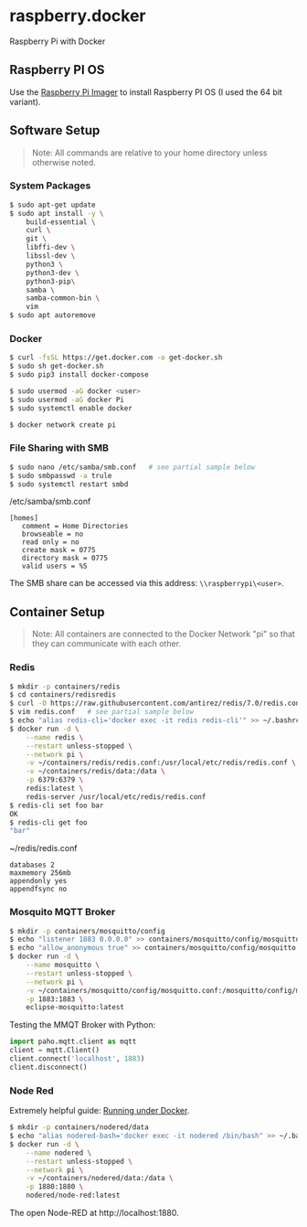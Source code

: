 # raspberry.docker
Raspberry Pi with Docker


## Raspberry PI OS

Use the [Raspberry Pi Imager](https://www.raspberrypi.com/software/) to install Raspberry PI OS (I used the 64 bit variant).


## Software Setup

> Note: All commands are relative to your home directory unless otherwise noted.


### System Packages

```bash
$ sudo apt-get update
$ sudo apt install -y \
    build-essential \
    curl \
    git \
    libffi-dev \
    libssl-dev \
    python3 \
    python3-dev \
    python3-pip\
    samba \
    samba-common-bin \
    vim
$ sudo apt autoremove
```


### Docker

```bash
$ curl -fsSL https://get.docker.com -o get-docker.sh
$ sudo sh get-docker.sh
$ sudo pip3 install docker-compose

$ sudo usermod -aG docker <user>
$ sudo usermod -aG docker Pi
$ sudo systemctl enable docker

$ docker network create pi
```


### File Sharing with SMB

```bash
$ sudo nano /etc/samba/smb.conf   # see partial sample below
$ sudo smbpasswd -a trule
$ sudo systemctl restart smbd
```

/etc/samba/smb.conf
```inifile
[homes]
   comment = Home Directories
   browseable = no
   read only = no
   create mask = 0775
   directory mask = 0775
   valid users = %S
```

The SMB share can be accessed via this address: `\\raspberrypi\<user>`.


## Container Setup

> Note: All containers are connected to the Docker Network "pi" so that they can communicate with each other.


### Redis

```bash
$ mkdir -p containers/redis
$ cd containers/redisredis
$ curl -O https://raw.githubusercontent.com/antirez/redis/7.0/redis.conf
$ vim redis.conf   # see partial sample below
$ echo "alias redis-cli='docker exec -it redis redis-cli'" >> ~/.bashrc
$ docker run -d \
    --name redis \
    --restart unless-stopped \
    --network pi \
    -v ~/containers/redis/redis.conf:/usr/local/etc/redis/redis.conf \
    -v ~/containers/redis/data:/data \
    -p 6379:6379 \
    redis:latest \
    redis-server /usr/local/etc/redis/redis.conf
$ redis-cli set foo bar
OK
$ redis-cli get foo
"bar"
```

~/redis/redis.conf
```inifile
databases 2
maxmemory 256mb
appendonly yes
appendfsync no
```


### Mosquito MQTT Broker

```bash
$ mkdir -p containers/mosquitto/config
$ echo "listener 1883 0.0.0.0" >> containers/mosquitto/config/mosquitto.conf
$ echo "allow_anonymous true" >> containers/mosquitto/config/mosquitto.conf
$ docker run -d \
    --name mosquitto \
    --restart unless-stopped \
    --network pi \
    -v ~/containers/mosquitto/config/mosquitto.conf:/mosquitto/config/mosquitto.conf \
    -p 1883:1883 \
    eclipse-mosquitto:latest
```

Testing the MMQT Broker with Python:

```python
import paho.mqtt.client as mqtt
client = mqtt.Client()
client.connect('localhost', 1883)
client.disconnect()
```


### Node Red

Extremely helpful guide:  [Running under Docker](https://nodered.org/docs/getting-started/docker).

```bash
$ mkdir -p containers/nodered/data
$ echo "alias nodered-bash='docker exec -it nodered /bin/bash" >> ~/.bashrc
$ docker run -d \
    --name nodered \
    --restart unless-stopped \
    --network pi \
    -v ~/containers/nodered/data:/data \
    -p 1880:1880 \
    nodered/node-red:latest
```

The open Node-RED at http://localhost:1880.